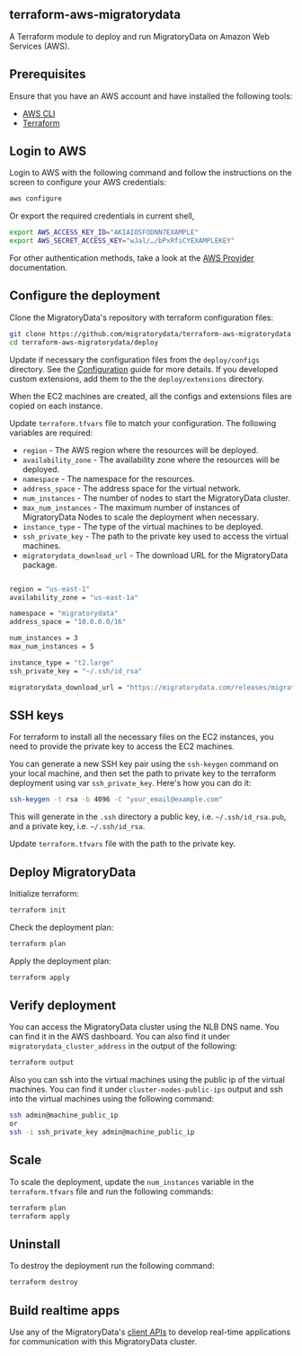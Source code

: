 ## terraform-aws-migratorydata

A Terraform module to deploy and run MigratoryData on Amazon Web Services (AWS).

## Prerequisites

Ensure that you have an AWS account and have installed the following tools:

  - [AWS CLI](https://docs.aws.amazon.com/cli/latest/userguide/getting-started-install.html)
  - [Terraform](https://developer.hashicorp.com/terraform/tutorials/aws-get-started/install-cli)

## Login to AWS

Login to AWS with the following command and follow the instructions on the screen to configure your AWS credentials:

```bash
aws configure
```

Or export the required credentials in current shell,

```bash
export AWS_ACCESS_KEY_ID="AKIAIOSFODNN7EXAMPLE"
export AWS_SECRET_ACCESS_KEY="wJal/…/bPxRfiCYEXAMPLEKEY"
```

For other authentication methods, take a look at the [AWS Provider](https://registry.terraform.io/providers/hashicorp/aws/latest/docs#authentication) documentation.

## Configure the deployment

Clone the MigratoryData's repository with terraform configuration files:

```bash
git clone https://github.com/migratorydata/terraform-aws-migratorydata
cd terraform-aws-migratorydata/deploy
```

Update if necessary the configuration files from the `deploy/configs` directory. See the [Configuration](https://migratorydata.com/docs/server/configuration/) guide for more details. If you developed custom extensions, add them to the the `deploy/extensions` directory.

When the EC2 machines are created, all the configs and extensions files are copied on each instance.

Update `terraform.tfvars` file to match your configuration. The following variables are required:

  - `region` - The AWS region where the resources will be deployed.
  - `availability_zone` - The availability zone where the resources will be deployed.
  - `namespace` - The namespace for the resources.
  - `address_space` - The address space for the virtual network.
  - `num_instances` - The number of nodes to start the MigratoryData cluster.
  - `max_num_instances` - The maximum number of instances of MigratoryData Nodes to scale the deployment when necessary.
  - `instance_type` - The type of the virtual machines to be deployed.
  - `ssh_private_key` - The path to the private key used to access the virtual machines.
  - `migratorydata_download_url` - The download URL for the MigratoryData package.

```bash

region = "us-east-1"
availability_zone = "us-east-1a"

namespace = "migratorydata"
address_space = "10.0.0.0/16"

num_instances = 3
max_num_instances = 5

instance_type = "t2.large"
ssh_private_key = "~/.ssh/id_rsa"

migratorydata_download_url = "https://migratorydata.com/releases/migratorydata-6.0.15/migratorydata-6.0.15-build20240209.x86_64.deb"
```

## SSH keys

For terraform to install all the necessary files on the EC2 instances, you need to provide the private key to access the EC2 machines.

You can generate a new SSH key pair using the `ssh-keygen` command on your local machine, and then set the path to private key to the terraform deployment using var `ssh_private_key`. Here's how you can do it:

```bash
ssh-keygen -t rsa -b 4096 -C "your_email@example.com"
```

This will generate in the `.ssh` directory a public key, i.e. `~/.ssh/id_rsa.pub`, and a private key, i.e. `~/.ssh/id_rsa`. 

Update `terraform.tfvars` file with the path to the private key.


## Deploy MigratoryData

Initialize terraform:
```bash
terraform init
```

Check the deployment plan:
```bash
terraform plan
```

Apply the deployment plan:
```bash
terraform apply
```

## Verify deployment

You can access the MigratoryData cluster using the NLB DNS name. You can find it in the AWS dashboard. You can also find it under `migratorydata_cluster_address` in the output of the following: 

```bash
terraform output 
```

Also you can ssh into the virtual machines using the public ip of the virtual machines. You can find it under `cluster-nodes-public-ips` output and ssh into the virtual machines using the following command:

```bash
ssh admin@machine_public_ip
or
ssh -i ssh_private_key admin@machine_public_ip
```

## Scale

To scale the deployment, update the `num_instances` variable in the `terraform.tfvars` file and run the following commands:

```bash
terraform plan
terraform apply
```

## Uninstall

To destroy the deployment run the following command:

```bash
terraform destroy
```

## Build realtime apps

Use any of the MigratoryData's [client APIs](/docs/client-api/) to develop real-time applications for communication with this MigratoryData cluster.
